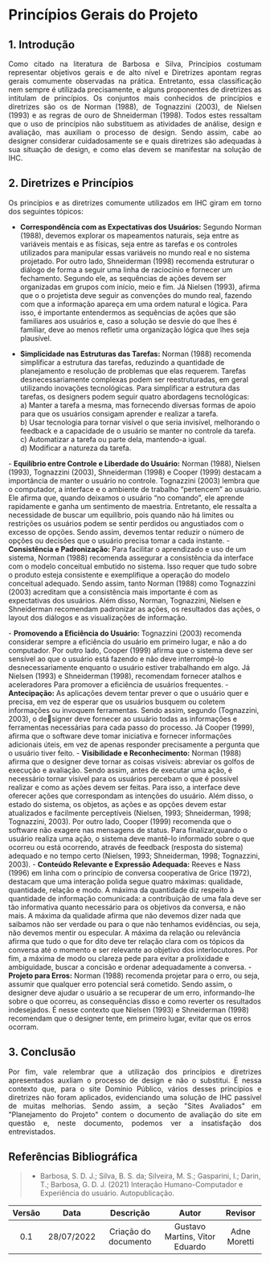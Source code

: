 # Princípios Gerais do Projeto

## 1. Introdução
<p align='justify'>
    Como citado na literatura de Barbosa e Silva, Princípios costumam representar objetivos gerais e de alto nível e Diretrizes apontam regras gerais comumente
    observadas na prática. Entretanto, essa classificação nem sempre é utilizada precisamente, e alguns proponentes de diretrizes as intitulam de princípios. 
    Os conjuntos mais conhecidos de princípios e diretrizes são os de Norman (1988), de Tognazzini (2003), de Nielsen (1993) e as regras de ouro de Shneiderman (1998).
    Todos estes ressaltam que o uso de princípios não substituem as atividades de análise, design e avaliação, mas auxiliam o processo de design. 
    Sendo assim, cabe ao designer considerar cuidadosamente se e quais diretrizes são adequadas à sua situação de design, e como elas devem se manifestar 
    na solução de IHC.
</p>

## 2. Diretrizes e Princípios
<p align='justify'>
Os princípios e as diretrizes comumente utilizados em IHC giram em torno dos seguintes tópicos:
</p>

- <b>Correspondência com as Expectativas dos Usuários:</b> 
 Segundo Norman (1988), devemos explorar os mapeamentos naturais, seja entre as variáveis mentais e as físicas, seja entre as tarefas 
e os controles utilizados para manipular essas variáveis no mundo real e no sistema projetado. Por outro lado, Shneiderman (1998) 
recomenda estruturar o diálogo de forma a seguir uma linha de raciocínio e fornecer um fechamento. Segundo ele, as sequências de ações 
devem ser organizadas em grupos com início, meio e fim. Já  Nielsen (1993), afirma que o o projetista deve seguir as convenções do mundo 
real, fazendo com que a informação apareça em uma ordem natural e lógica. Para isso, é importante entendermos as sequências de 
ações que são familiares aos usuários e, caso a solução se desvie do que lhes é familiar, deve ao menos refletir uma organização 
lógica que lhes seja plausível.
</p>

- <b>Simplicidade nas Estruturas das Tarefas:</b> 
  Norman (1988) recomenda simplificar a estrutura das tarefas, reduzindo a quantidade de planejamento e resolução de problemas que elas requerem. 
Tarefas desnecessariamente complexas podem ser reestruturadas, em geral utilizando inovações tecnológicas. Para simplificar a estrutura das tarefas, 
os designers podem seguir quatro abordagens tecnológicas:<br>
a) Manter a tarefa a mesma, mas fornecendo diversas formas de apoio para que os usuários consigam aprender e realizar a tarefa.<br>
b) Usar tecnologia para tornar visível o que seria invisível, melhorando o feedback e a capacidade de o usuário se manter no controle da tarefa.<br>
c) Automatizar a tarefa ou parte dela, mantendo-a igual.<br>
d) Modificar a natureza da tarefa.<br>
</b>
- <b>Equilíbrio entre Controle e Liberdade do Usuário:</b> 
Norman (1988), Nielsen (1993), Tognazzini (2003), Shneiderman (1998) e Cooper (1999) destacam a importância de manter o usuário no controle. 
Tognazzini (2003) lembra que o computador, a interface e o ambiente de trabalho “pertencem” ao usuário. Ele afirma que, quando deixamos o 
usuário “no comando”, ele aprende rapidamente e ganha um sentimento de maestria. Entretanto, ele ressalta a necessidade de buscar um 
equilíbrio, pois quando não há limites ou restrições os usuários podem se sentir perdidos ou angustiados com o excesso de opções. Sendo assim,
devemos tentar reduzir o número de opções ou decisões que o usuário precisa tomar a cada instante. 
</b>
- <b>Consistência e Padronização:</b>
Para facilitar o aprendizado e uso de um sistema, Norman (1988) recomenda assegurar a consistência da interface com o modelo conceitual 
embutido no sistema. Isso requer que tudo sobre o produto esteja consistente e exemplifique a operação do modelo conceitual
adequado. Sendo assim, tanto Norman (1988) como Tognazzini (2003) acreditam que a consistência 
mais importante é com as expectativas dos usuários. Além disso, Norman, Tognazzini, Nielsen e Shneiderman recomendam padronizar as ações,
os resultados das ações, o layout dos diálogos e as visualizações de informação.
</p>
- <b>Promovendo a Eficiência do Usuário:</b>
Tognazzini (2003) recomenda considerar sempre a eficiência do usuário em primeiro lugar, e não a do computador. Por outro lado, Cooper (1999)
afirma que o sistema deve ser sensível ao que o usuário está fazendo e não deve interrompê-lo desnecessariamente enquanto o usuário estiver 
trabalhando em algo. Já Nielsen (1993) e Shneiderman (1998), recomendam fornecer atalhos e aceleradores Para promover a eficiência de 
usuários frequentes.
</b>
- <b>Antecipação:</b> 
  As aplicações devem tentar prever o que o usuário quer e precisa, em vez de esperar que os usuários busquem ou coletem informações ou 
invoquem ferramentas. Sendo assim, segundo (Tognazzini, 2003), o designer deve fornecer ao usuário todas as informações e ferramentas 
necessárias para cada passo do processo. Já Cooper (1999), afirma que o software deve tomar iniciativa e fornecer informações 
adicionais úteis, em vez de apenas responder precisamente a pergunta que o usuário tiver feito.
- <b>Visibilidade e Reconhecimento:</b> 
  Norman (1988) afirma que o designer deve tornar as coisas visíveis: abreviar os golfos de execução e avaliação. Sendo assim, antes de executar uma ação,
é necessário tornar visível para os usuários percebam o que é possível realizar e como as ações devem ser feitas. Para isso, a interface deve oferecer ações 
que correspondam as intenções do usuário. Além disso, o estado do sistema, os objetos, as ações e as opções devem estar atualizados e facilmente perceptíveis
(Nielsen, 1993; Shneiderman, 1998; Tognazzini, 2003). Por outro lado, Cooper (1999) recomenda que o software não exagere nas mensagens de status. Para finalizar,quando
o usuário realiza uma ação, o sistema deve mantê-lo informado sobre o que ocorreu ou está ocorrendo, através de feedback (resposta do sistema) adequado 
e no tempo certo (Nielsen, 1993; Shneiderman, 1998; Tognazzini, 2003).
</b>
- <b>Conteúdo Relevante e Expressão Adequada:</b>
  Reeves e Nass (1996) em linha com o princípio de conversa cooperativa de Grice (1972), destacam que uma interação polida segue quatro máximas: 
qualidade, quantidade, relação e modo. A máxima da quantidade diz respeito à quantidade de informação comunicada: a contribuição de uma fala deve ser 
tão informativa quanto necessário para os objetivos da conversa, e não mais. A máxima da qualidade afirma que não devemos dizer nada que saibamos não 
ser verdade ou para o que não tenhamos evidências, ou seja, não devemos mentir ou especular. A máxima da relação ou relevância afirma que tudo o que for dito 
deve ter relação clara com os tópicos da conversa até o momento e ser relevante ao objetivo dos interlocutores. Por fim, a máxima de modo ou clareza pede para evitar a prolixidade e ambiguidade, buscar a concisão e ordenar adequadamente a conversa.
</b>
- <b>Projeto para Erros:</b>
 Norman (1988) recomenda projetar para o erro, ou seja, assumir que qualquer erro potencial será cometido. Sendo assim, o designer deve ajudar o usuário a se recuperar de um erro, informando-lhe sobre o que ocorreu, as consequências disso e como reverter os resultados indesejados. É nesse contexto que Nielsen (1993) e Shneiderman (1998) recomendam que o designer tente, em primeiro lugar, evitar que os erros ocorram.
</b>

## 3. Conclusão

<p align='justify'>
    Por fim, vale relembrar que a utilização dos princípios e diretrizes apresentados auxliam o processo de design e não o substitui. É nessa contexto que, para o site Domínio Público, vários desses princípios e diretrizes não foram aplicados, evidenciando uma solução de IHC passível de muitas melhorias. Sendo assim, a seção "Sites Avaliados" em "Planejamento do Projeto" contem o documento de avaliação do site em questão e, neste documento, podemos ver a insatisfação dos entrevistados. 
</p>

## Referências Bibliográfica
> - Barbosa, S. D. J.; Silva, B. S. da; Silveira, M. S.; Gasparini, I.; Darin, T.; Barbosa, G. D. J. (2021) Interação Humano-Computador e Experiência do usuário. Autopublicação.
> 

| Versão |    Data    |      Descrição       |               Autor                |       Revisor        |
| :----: | :--------: | :------------------: | :--------------------------------: | :------------------: |
|  0.1   | 28/07/2022 | Criação do documento | Gustavo Martins, Vitor Eduardo | Adne Moretti |
